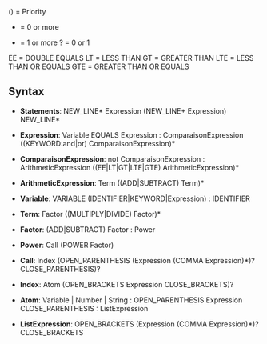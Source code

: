 () = Priority

* = 0 or more
+ = 1 or more
? = 0 or 1

EE = DOUBLE EQUALS
LT = LESS THAN
GT = GREATER THAN
LTE = LESS THAN OR EQUALS
GTE = GREATER THAN OR EQUALS

## Syntax

-   **Statements**: NEW_LINE* Expression (NEW_LINE+ Expression) NEW_LINE*

-   **Expression**: Variable EQUALS Expression
                  : ComparaisonExpression ((KEYWORD:and|or) ComparaisonExpression)*

-   **ComparaisonExpression**: not ComparaisonExpression
                             : ArithmeticExpression ((EE|LT|GT|LTE|GTE) ArithmeticExpression)*

-   **ArithmeticExpression**: Term ((ADD|SUBTRACT) Term)*

-   **Variable**: VARIABLE (IDENTIFIER|KEYWORD|Expression)
                : IDENTIFIER

-   **Term**: Factor ((MULTIPLY|DIVIDE) Factor)*

-   **Factor**: (ADD|SUBTRACT) Factor
              : Power

-   **Power**: Call (POWER Factor)

-   **Call**: Index (OPEN_PARENTHESIS (Expression (COMMA Expression)*)? CLOSE_PARENTHESIS)?

-   **Index**: Atom (OPEN_BRACKETS Expression CLOSE_BRACKETS)?

-   **Atom**: Variable | Number | String
            : OPEN_PARENTHESIS Expression CLOSE_PARENTHESIS
            : ListExpression

-   **ListExpression**: OPEN_BRACKETS (Expression (COMMA Expression)*)? CLOSE_BRACKETS